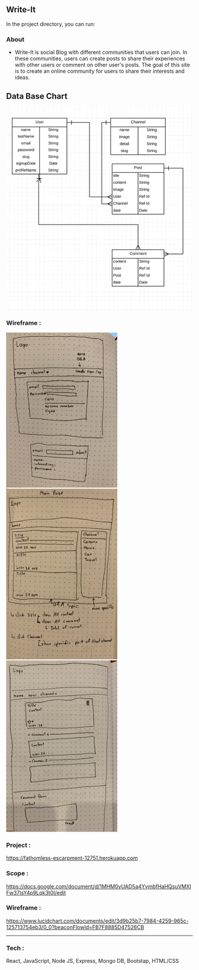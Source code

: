 ## Write-It

In the project directory, you can run:

### About 
- Write-It is social Blog with different communities that users can join. In these communities, users can create posts to share their experiences with other users or comment on other user's posts. The goal of this site is to create an online community for users to share their interests and ideas.

## Data Base Chart
<img src="public/image/ard.png" width=600 height=auto>

### Wireframe :
<img src="public/image/auth.png" width=300 height=auto display=inline>
<img src="public/image/landing.png" width=300 height=auto>
<img src="public/image/post.png" width=300 height=auto>

### Project :
https://fathomless-escarpment-12751.herokuapp.com
### Scope : 
https://docs.google.com/document/d/1MHM0yUAD5a4YymbfHaHQsuVMXIFw37IsY4p9Lqk3t0I/edit
### Wireframe : 
https://www.lucidchart.com/documents/edit/3d9b25b7-7984-4259-965c-125713754eb3/0_0?beaconFlowId=FB7F8885D47526CB

---
### Tech :
React, JavaScript, Node JS, Express, Mongo DB, Bootstap, HTML/CSS
